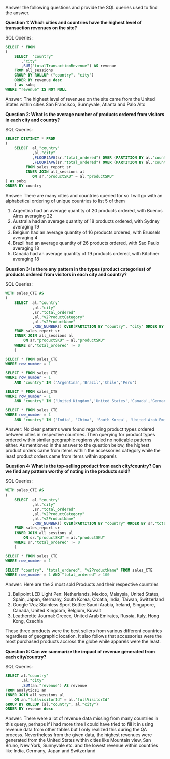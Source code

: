 Answer the following questions and provide the SQL queries used to find the answer.

    
**Question 1: Which cities and countries have the highest level of transaction revenues on the site?**


SQL Queries:
```sql
SELECT * FROM
(
	SELECT  "country"
	   ,"city"
	   ,SUM("totalTransactionRevenue") AS revenue 
	FROM all_sessions
	GROUP BY ROLLUP ("country", "city")
	ORDER BY revenue desc
	) as subq
WHERE "revenue" IS NOT NULL
```



Answer: The highest level of revenues on the site came from the United States within cities San Francisco, Sunnyvale, Atlanta and Palo Alto 




**Question 2: What is the average number of products ordered from visitors in each city and country?**


SQL Queries:

```sql
SELECT DISTINCT * FROM 
(
	SELECT  al."country"
	   		,al."city" 
	   		,FLOOR(AVG(sr."total_ordered") OVER (PARTITION BY al."country",al."city")) AS avgProdOrdCity
	   		,FLOOR(AVG(sr."total_ordered") OVER (PARTITION BY al."country")) AS avgProdOrdCountry
	     FROM sales_report sr
	     INNER JOIN all_sessions al
	        ON sr."productSKU" = al."productSKU"
) as subq
ORDER BY country
```
Answer: There are many cities and countries queried for so I will go with an alphabetical ordering of unique countries to list 5 of them

1. Argentina had an average quantity of 20 products ordered, with Buenos Aires averaging 22
2. Australia had an average quantity of 18 products ordered, with Sydney averaging 19
3. Belgium had an average quantity of 16 products ordered, with Brussels averaging 4
4. Brazil had an average quantity of 26 products ordered, with Sao Paulo averaging 18
5. Canada had an average quantity of 19 products ordered, with Kitchner averaging 18


**Question 3: Is there any pattern in the types (product categories) of products ordered from visitors in each city and country?**


SQL Queries:
```sql
WITH sales_CTE AS 
(
	SELECT  al."country"
	    	,al."city" 
	   		,sr."total_ordered"
			,al."v2ProductCategory"
			,al."v2ProductName"
			,ROW_NUMBER() OVER(PARTITION BY "country", "city" ORDER BY sr."total_ordered" desc)
	FROM sales_report sr
	INNER JOIN all_sessions al
		ON sr."productSKU" = al."productSKU"
	WHERE sr."total_ordered" != 0
	)

SELECT * FROM sales_CTE
WHERE row_number = 1 
```
```sql
SELECT * FROM sales_CTE
WHERE row_number = 1 
	AND "country" IN ('Argentina','Brazil','Chile','Peru')
```
```sql
SELECT * FROM sales_CTE
WHERE row_number = 1 
	AND "country" IN ('United Kingdom','United States','Canada','Germany')
```
```sql
SELECT * FROM sales_CTE
WHERE row_number = 1 
	AND "country" IN ('India', 'China', 'South Korea', 'United Arab Emirates', 'Pakistan')
```


Answer: No clear patterns were found regarding product types ordered between cities in respective countries. Then querying for product types ordered within similar geographic regions yieled no noticable patterns either. As mentioned in the answer to the question below, the highest product orders came from items within the accessories category while the least product orders came from items within apparels





**Question 4: What is the top-selling product from each city/country? Can we find any pattern worthy of noting in the products sold?**


SQL Queries:
```sql
WITH sales_CTE AS 
(
	SELECT  al."country"
	    	,al."city" 
	   		,sr."total_ordered"
			,al."v2ProductCategory"
			,al."v2ProductName"
			,ROW_NUMBER() OVER(PARTITION BY "country" ORDER BY sr."total_ordered" desc)
	FROM sales_report sr
	INNER JOIN all_sessions al
		ON sr."productSKU" = al."productSKU"
	WHERE sr."total_ordered" != 0
	)

SELECT * FROM sales_CTE
WHERE row_number = 1 
```
```sql
SELECT "country", "total_ordered", "v2ProductName" FROM sales_CTE
WHERE row_number = 1 AND "total_ordered" > 100
```

Answer: Here are the 3 most sold Products and their respective countries
1. Ballpoint LED Light Pen: Netherlands, Mexico, Malaysia, United States, Spain, Japan, Germany, South Korea, Croatia, India, Taiwan, Switzerland
2. Google 17oz Stainless Sport Bottle: Saudi Arabia, Ireland, Singapore, Canada, United Kingdom, Belgium, Kuwait
3. Leatherette Journal: Greece, United Arab Emirates, Russia, Italy, Hong Kong, Czechia

These three products were the best sellers from various different countries regardless of geographic location. It also follows that accessories were the most purchased products accross the globe while apparels were the least.


**Question 5: Can we summarize the impact of revenue generated from each city/country?**

SQL Queries:
```sql
SELECT al."country"
	   ,al."city"
	   ,SUM(an."revenue") AS revenue 
FROM analytics1 an
INNER JOIN all_sessions al
	ON an."fullvisitorId" = al."fullVisitorId"
GROUP BY ROLLUP (al."country", al."city")
ORDER BY revenue desc
```

Answer: There were a lot of revenue data missing from many countries in this query, perhaps if i had more time I could have tried to fill it in using revenue data from other tables but I only realized this during the QA process. Nevertheless from the given data, the highest revenues were generated from the United States within cities like Mountain view, San Bruno, New York, Sunnyvale etc. and the lowest revenue within countries like India, Germany, Japan and Switzerland







